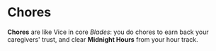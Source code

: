 # Chores

**Chores** are like Vice in core _Blades_: you do chores to earn back your
caregivers' trust, and clear **Midnight Hours** from your hour track.
